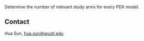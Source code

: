 
Determine the number of relevant study arms for every PDX model.


Contact
-------------
Hua Sun, <hua.sun@wustl.edu>
